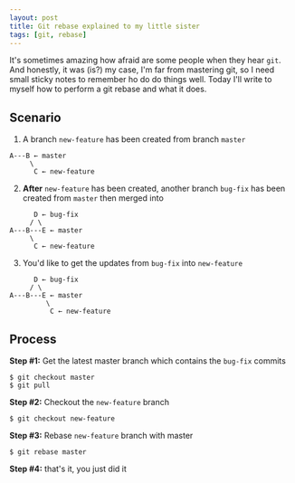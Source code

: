 ```yaml
---
layout: post
title: Git rebase explained to my little sister
tags: [git, rebase]
---
```


It's sometimes amazing how afraid are some people when they hear `git`. And honestly, it was (is?) my case, I'm far from mastering git, so I need small sticky notes to remember ho do do things well. Today I'll write to myself how to perform a git rebase and what it does.

## Scenario
1) A branch `new-feature` has been created from branch `master`
```
A---B ← master
     \
      C ← new-feature
```

2) **After** `new-feature` has been created, another branch `bug-fix` has been created from `master` then merged into
```
      D ← bug-fix
     / \
A---B---E ← master
     \
      C ← new-feature
```


3) You'd like to get the updates from `bug-fix` into `new-feature`
```
      D ← bug-fix
     / \
A---B---E ← master
         \
          C ← new-feature
```

## Process
**Step #1:** Get the latest master branch which contains the `bug-fix` commits  
```shell
$ git checkout master
$ git pull
```

**Step #2:** Checkout the `new-feature` branch
```shell
$ git checkout new-feature
```

**Step #3:** Rebase `new-feature` branch with master
```shell
$ git rebase master
```

**Step #4:** that's it, you just did it
